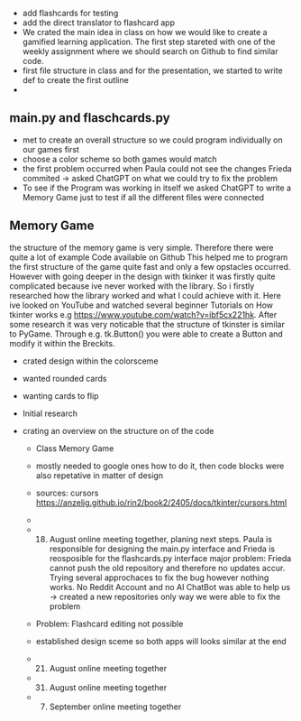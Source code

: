 - add flashcards for testing
- add the direct translator to flashcard app
- We crated the main idea in class on how we would like to create a gamified learning application. The first step stareted with one of the 
weekly assignment where we should search on Github to find similar code.
-  first file structure in class and for the presentation, we started to write def to create the first outline
- 
## main.py and flaschcards.py
- met to create an overall structure so we could program individually on our games first
- choose a color scheme so both games would match 
- the first problem occurred when Paula could not see the changes Frieda commited -> asked ChatGPT on what we could try to fix the problem
- To see if the Program was working in itself we asked ChatGPT to write a Memory Game just to test if all the different files were connected

## Memory Game 
the structure of the memory game is very simple. Therefore there were quite a lot of example Code available on Github
This helped me to program the first structure of the game quite fast and only a few opstacles occurred. However with going deeper
in the design with tkinker it was firstly quite complicated because ive never worked with the library. So i firstly researched how the 
library worked and what I could achieve with it. Here ive looked on YouTube and watched several beginner Tutorials on How tkinter works e.g
https://www.youtube.com/watch?v=ibf5cx221hk. After some research it was very noticable that the structure of tkinster is similar to PyGame. 
Through e.g. tk.Button() you were able to create a Button and modify it within the Breckits. 
- crated design within the colorsceme
- wanted rounded cards
- wanting cards to flip

- Initial research
- crating an overview on the structure on of the code 
  - Class Memory Game
  - mostly needed to google ones how to do it, then code blocks were also repetative in matter of design

  - sources: cursors https://anzeljg.github.io/rin2/book2/2405/docs/tkinter/cursors.html
  - 
 
  - 18. August
        online meeting together, planing next steps. Paula is responsible for designing the main.py interface and Frieda is reosposible for the flashcards.py interface
        major problem: Frieda cannot push the old repository and therefore no updates accur. Trying several approchaces to fix the bug however nothing works. No Reddit Account and no AI ChatBot was able to help us -> created a new repositories only way we were able to fix the problem
  - Problem: Flashcard editing not possible
  - established design sceme so both apps will looks similar at the end
  - 21. August 
        online meeting together 
  - 31. August 
        online meeting together 
  - 07. September 
        online meeting together 
